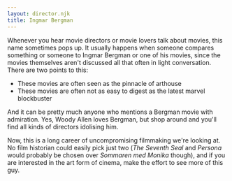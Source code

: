 ```yaml
---
layout: director.njk
title: Ingmar Bergman
---
```


Whenever you hear movie directors or movie lovers talk about movies, this name sometimes pops up. It usually happens when someone compares something or someone to Ingmar Bergman or one of his movies, since the movies themselves aren't discussed all that often in light conversation. There are two points to this:

- These movies are often seen as the pinnacle of arthouse
- These movies are often not as easy to digest as the latest marvel blockbuster

And it can be pretty much anyone who mentions a Bergman movie with admiration. Yes, Woody Allen loves Bergman, but shop around and you'll find all kinds of directors idolising him.

Now, this is a long career of uncompromising filmmaking we're looking at. No film historian could easily pick just two (_The Seventh Seal_ and _Persona_ would probably be chosen over _Sommaren med Monika_ though), and if you are interested in the art form of cinema, make the effort to see more of this guy.
